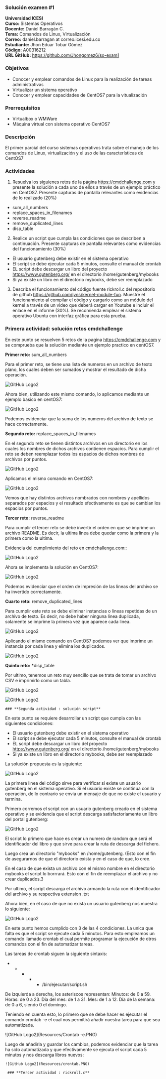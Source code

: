 ### Solución examen #1
**Universidad ICESI**  
**Curso:** Sistemas Operativos  
**Docente:** Daniel Barragán C.  
**Tema:** Comandos de Linux, Virtualización  
**Correo:** daniel.barragan at correo.icesi.edu.co  
**Estudiante:** Jhon Eduar Tobar Gómez  
**Código:** A00316212  
**URL GitHub:** https://github.com/Jhongomez6/so-exam1 

### Objetivos
* Conocer y emplear comandos de Linux para la realización de tareas administrativas
* Virtualizar un sistema operativo
* Conocer y emplear capacidades de CentOS7 para la vitualización

### Prerrequisitos
* Virtualbox o WMWare
* Máquina virtual con sistema operativo CentOS7

### Descripción
El primer parcial del curso sistemas operativos trata sobre el manejo de los comandos de Linux, virtualización y el uso de las características de CentOS7

### Actividades

1. Resuelva los siguienes retos de la página https://cmdchallenge.com y presente la solución a cada uno de ellos a través de un ejemplo práctico en CentOS7. Presente capturas de pantalla relevantes como evidencias de lo realizado (20%)
  * sum_all_numbers
  * replace_spaces_in_filenames
  * reverse_readme
  * remove_duplicated_lines
  * disp_table
  
 2. Realice un script que cumpla las condiciones que se describen a continuación. Presente capturas de pantalla relevantes como evidencias del funcionamiento (30%)
   * El usuario gutenberg debe existir en el sistema operativo
   * El script se debe ejecutar cada 5 minutos, consulte el manual de crontab
   * EL script debe descargar un libro del proyecto https://www.gutenberg.org/ en el directorio /home/gutenberg/mybooks
   * Si ya existe un libro en el directorio mybooks, debe ser reemplazado
   
3. Describa el funcionamiento del código fuente rickroll.c del repositorio de github https://github.com/jvns/kernel-module-fun. Muestre el funcionamiento al compilar el código y cargarlo como un módulo del kernel a través de un video que deberá cargar en Youtube e incluir el enlace en el informe (30%). Se recomienda emplear el sistema operativo Ubuntu con interfaz gráfica para esta prueba.
  
  ### **Primera actividad: solución retos cmdchallenge**
 
  
  En este punto se resuelven 5 retos de la pagina https://cmdchallenge.com y se comprueba que la solución mediante un ejemplo practico en centOS7. 
  
 **Primer reto:** sum_all_numbers
 
 Para el primer reto, se tiene una lista de numeros en un archivo de texto plano, los cuales deben ser sumados y mostrar el resultado de dicha operación.

![GitHub Logo2](Resources/sum.reto.PNG)
 
 Ahora bien, utilizando este mismo comando, lo aplicamos mediante un ejemplo basico en centOS7:
 
 ![GitHub Logo2](Resources/sum.PNG)
 
 Podemos evidenciar que la suma de los numeros del archivo de texto se hace correctamente.

**Segundo reto:** replace_spaces_in_filenames

En el segundo reto se tienen distintos archivos en un directorio en los cuales los nombres de dichos archivos contienen espacios. Para cumplir el reto se deben reemplazar todos los espacios de dichos nombres de archivos por puntos.

![GitHub Logo2](Resources/replace.reto.PNG)

Aplicamos el mismo comando en CentOS7:

![GitHub Logo2](Resources/replace.PNG)

Vemos que hay distintos archivos nombrados con nombres y apellidos separados por espacios y el resultado efectivamente es que se cambian los espacios por puntos.

**Tercer reto:** reverse_readme
  
  Para cumplir el tercer reto se debe invertir el orden en que se imprime un archivo README. Es decir, la ultima linea debe quedar como la primera y la primera como la ultima.
  
  Evidencia del cumplimiento del reto en cmdchallenge.com::
  
  ![GitHub Logo2](Resources/reverse.reto.PNG)
  
  Ahora se implementa la solución en CentOS7:
  
  ![GitHub Logo2](Resources/Reverse.PNG)
  
  Podemos evidenciar que el orden de impresión de las lineas del archivo se ha invertido correctamente.
  
  **Cuarto reto:** remove_duplicated_lines
  
  Para cumplir este reto se debe eliminar instancias o lineas repetidas de un archivo de texto. Es decir, no debe haber ninguna linea duplicada, solamente se imprime la primera vez que aparece cada linea.
  
  ![GitHub Logo2](Resources/duplicated.reto.PNG)
  
  Aplicando el mismo comando en CentOS7 podemos ver que imprime un instancia por cada linea y elimina los duplicados.
  
  ![GitHub Logo2](Resources/duplicated.PNG)
  
  **Quinto reto:**  *disp_table
  
  Por ultimo, tenemos un reto muy sencillo que se trata de tomar un archivo CSV e imprimirlo como un tabla.
  
   ![GitHub Logo2](Resources/table.reto.PNG)
   
   ![GitHub Logo2](Resources/table.PNG)
   
    ### **Segunda actividad : solución script**
    
   En este punto se requiere desarrollar un script que cumpla con las siguientes condiciones:
    
   * El usuario gutenberg debe existir en el sistema operativo
   * El script se debe ejecutar cada 5 minutos, consulte el manual de crontab
   * EL script debe descargar un libro del proyecto https://www.gutenberg.org/ en el directorio /home/gutenberg/mybooks
   * Si ya existe un libro en el directorio mybooks, debe ser reemplazado
   
   La solución propuesta es la siguiente:
   
   ![GitHub Logo2](Resources/script.PNG)
   
   La primera linea del código sirve para verificar si existe un usuario gutenberg en el sistema operativo. Si el usuario existe se continua con la operación, de lo contrario se envia un mensaje de que no existe el usuario y termina.
   
   Primero corremos el script con un usuario gutenberg creado en el sistema operativo y se evidencia que el script descarga satisfactoriamente un libro del portal gutenberg:
   
   ![GitHub Logo2](Resources/script1.PNG)
   
   El script lo primero que hace es crear un numero de random que será el identificador del libro y que sirve para crear la ruta de descarga del fichero.
   
   Luego crea un directorio "mybooks" en /home/gutenberg. (Esto con el fin de asegurarnos de que el directorio exista y en el caso de que, lo cree.
   
   En el caso de que exista un archivo con el mismo nombre en el directorio mybooks el script lo borrrará. Esto con el fin de reemplazar el archivo y no crear duplicados.3
   
   Por ultimo, el script descarga el archivo armando la ruta con el identificador del archivo y su respectiva extension .txt
   
   Ahora bien, en el caso de que no exista un usuario gutenberg nos muestra lo siguiente:
   
   ![GitHub Logo2](Resources/userdel.PNG)
   
   En este punto hemos cumplido con 3 de las 4 condiciones. La unica que falta es que el script se ejecute cada 5 minutos. Para esto empleamos un comando llamado crontab el cual permite programar la ejecución de otros comandos con el fin de automatizar tareas.
   
   
   Las tareas de crontab siguen la siguiente sintaxis: 
   
   * * * * * /bin/ejecutar/script.sh

De izquierda a derecha, los asteriscos representan:
Minutos: de 0 a 59.
Horas: de 0 a 23.
Día del mes: de 1 a 31.
Mes: de 1 a 12.
Día de la semana: de 0 a 6, siendo 0 el domingo.

Teniendo en cuenta esto, lo primero que se debe hacer es ejecutar el comando crontab -e el cual nos permitirá añadir nuestra tarea para que sea automatizada.
   
   
   ![GitHub Logo2](Resources/Crontab -e.PNG)
   
   Luego de añadirla y guardar los cambios, podemos evidenciar que la tarea ha sido automatizada y que efectivamente se ejecuta el script cada 5 minutos y nos descarga libros nuevos:
   
    ![GitHub Logo2](Resources/crontab.PNG)
    
     ### **Tercer actividad : rickroll.c**
    
    
   
   
    
    
 
   
  
  




 
 
 


 
